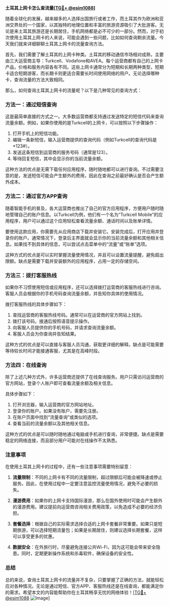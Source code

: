 **土耳其上网卡怎么查流量[[TG💪+ @esim1088](https://t.me/s/esim1088)]**

随着全球化的发展，越来越多的人选择出国旅行或者工作，而土耳其作为欧洲和亚洲交界处的一个国家，以其独特的地理位置和丰富的旅游资源吸引了大批游客。无论是来土耳其旅游还是长期居住，手机网络都是必不可少的一部分。然而，对于初次使用土耳其上网卡的人来说，可能会遇到一些问题，比如如何查询剩余流量。今天我们就来详细聊聊土耳其上网卡的流量查询方法。

首先，我们需要了解土耳其的上网卡种类。土耳其的移动通信市场相对成熟，主要由三大运营商主导：Turkcell、Vodafone和AVEA。每个运营商都有自己的上网卡产品，价格和服务内容各有不同。这些上网卡通常分为短期和长期两种类型，短期卡适合短期游客，而长期卡则更适合需要长时间使用网络的用户。无论选择哪种卡，查询流量的方法大致相同。

那么，如何查询土耳其上网卡的流量呢？以下是几种常见的查询方式：

### 方法一：通过短信查询

这是最简单直接的方式之一。大多数运营商都支持通过发送特定的短信代码来查询流量余额。例如，如果你使用的是Turkcell的上网卡，可以按照以下步骤操作：

1. 打开手机上的短信功能。
2. 编辑一条新短信，输入运营商提供的查询代码（例如Turkcell的查询代码是*123#）。
3. 发送这条短信到运营商的服务号码（通常是123）。
4. 等待回复短信，其中会显示你的当前流量余额。

这种方法的优点是无需下载任何应用程序，随时随地都可以进行查询。不过需要注意的是，发送短信可能会产生额外的费用，因此在查询之前最好确认是否会产生额外成本。

### 方法二：通过官方APP查询

随着智能手机的普及，各大运营商也推出了自己的官方应用程序，方便用户随时随地管理自己的账户信息。以Turkcell为例，他们有一个名为“Turkcell Mobile”的应用程序，用户可以通过这个应用轻松查看流量余额、通话时间以及账单详情。

要使用这款应用，你需要先从应用商店下载并安装它。安装完成后，打开应用并登录你的账户。通常情况下，登录后主界面就会显示你的当前流量余额和其他相关信息。如果找不到具体的信息，可以尝试点击菜单中的“流量”或“账单”选项。

这种方式的优点是可以实时掌握流量使用情况，并且可以设置流量提醒，避免超出限额。缺点是需要下载并安装额外的应用程序，占用一定的存储空间。

### 方法三：拨打客服热线

如果你不习惯使用短信或应用程序，还可以选择拨打运营商的客服热线进行咨询。客服人员会根据你的手机号码查询流量余额，并告知你具体的使用情况。

拨打客服热线的具体步骤如下：

1. 查找运营商的客服热线号码。通常可以在运营商的官方网站上找到。
2. 拨打该号码，接通后按照语音提示操作。
3. 向客服人员提供你的手机号码，并请求查询流量余额。
4. 客服人员会为你查询并告知结果。

这种方式的优点是可以直接与客服人员沟通，获取更详细的解释。缺点是可能需要等待较长时间才能接通客服，尤其是在高峰时段。

### 方法四：在线查询

除了上述几种方式外，许多运营商还提供了在线查询服务。用户只需访问运营商的官方网站，登录个人账户即可查看流量余额及相关信息。

具体步骤如下：

1. 打开浏览器，输入运营商的官方网站地址。
2. 登录你的账户。如果没有账户，需要先注册。
3. 在账户页面中找到“流量查询”或类似的选项。
4. 查看当前的流量余额以及其他相关信息。

这种方式的优点是可以随时随地通过电脑或手机进行查询，非常便捷。缺点是需要稳定的网络连接，而且部分用户可能对在线操作不太熟悉。

### 注意事项

在使用土耳其上网卡的过程中，还有一些注意事项需要特别留意：

1. **流量限制**：不同的上网卡有不同的流量限制，超过限额后可能会被降速或停止服务。因此，在使用过程中一定要注意监控流量使用情况，避免不必要的损失。
   
2. **漫游费用**：如果你的上网卡支持国际漫游，那么在国外使用时可能会产生额外的漫游费用。建议提前向运营商咨询相关费用政策，以免造成不必要的经济负担。

3. **套餐选择**：根据自己的实际需求选择合适的上网卡套餐非常重要。如果只是短期旅游，可以选择短期流量包；如果是长期居住，则建议选择长期套餐，这样可以享受更多的优惠。

4. **数据安全**：在外旅行时，尽量避免连接公共Wi-Fi，因为这可能会带来安全隐患。同时，定期更新操作系统和杀毒软件，确保设备的安全性。

### 总结

总的来说，查询土耳其上网卡的流量并不复杂，只要掌握了正确的方法，就能轻松应对各种情况。无论是通过短信、官方APP、客服热线还是在线查询，都能满足你的需求。希望本文的内容能帮助你在土耳其畅享无忧的网络体验！[[TG💪+ @esim1088](https://t.me/s/esim1088) ![Image](https://i.postimg.cc/4NQfJmqS/Snipaste-2025-05-13-00-14-12.png)]